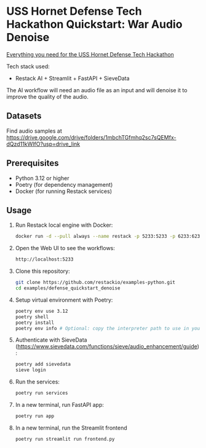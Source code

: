 # USS Hornet Defense Tech Hackathon Quickstart: War Audio Denoise

[Everything you need for the USS Hornet Defense Tech Hackathon](https://lu.ma/uss-hornet-hackathon?tk=DNbUwU)

Tech stack used:

- Restack AI + Streamlit + FastAPI + SieveData

The AI workflow will need an audio file as an input and will denoise it to improve the quality of the audio.

## Datasets

Find audio samples at https://drive.google.com/drive/folders/1mbchTGfmhq2sc7sQEMfx-dQzd11kWIfO?usp=drive_link

## Prerequisites

- Python 3.12 or higher
- Poetry (for dependency management)
- Docker (for running Restack services)

## Usage

1. Run Restack local engine with Docker:

   ```bash
   docker run -d --pull always --name restack -p 5233:5233 -p 6233:6233 -p 7233:7233 ghcr.io/restackio/restack:main
   ```

2. Open the Web UI to see the workflows:

   ```bash
   http://localhost:5233
   ```

3. Clone this repository:

   ```bash
   git clone https://github.com/restackio/examples-python.git
   cd examples/defense_quickstart_denoise
   ```

4. Setup virtual environment with Poetry:

   ```bash
   poetry env use 3.12
   poetry shell
   poetry install
   poetry env info # Optional: copy the interpreter path to use in your IDE (e.g. Cursor, VSCode, etc.)
   ```

5. Authenticate with SieveData (https://www.sievedata.com/functions/sieve/audio_enhancement/guide):

   ```bash
   poetry add sievedata
   sieve login
   ```

6. Run the services:

   ```bash
   poetry run services
   ```

7. In a new terminal, run FastAPI app:

   ```bash
   poetry run app
   ```

8. In a new terminal, run the Streamlit frontend

   ```bash
   poetry run streamlit run frontend.py
   ```